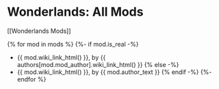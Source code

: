 # Wonderlands: All Mods

[[Wonderlands Mods]]

{% for mod in mods %}
{%- if mod.is_real -%}
- {{ mod.wiki_link_html() }}, by {{ authors[mod.mod_author].wiki_link_html() }}
{% else -%}
- {{ mod.wiki_link_html() }}, by {{ mod.author_text }}
{% endif -%}
{%- endfor %}

